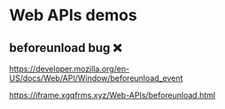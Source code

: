 # Web APIs demos


## beforeunload bug ❌


https://developer.mozilla.org/en-US/docs/Web/API/Window/beforeunload_event

https://iframe.xgqfrms.xyz/Web-APIs/beforeunload.html


